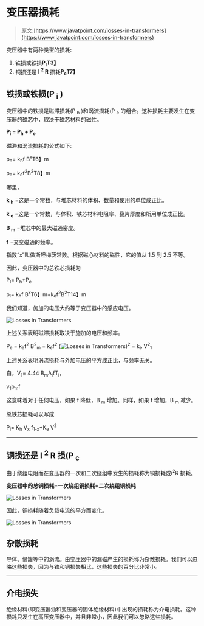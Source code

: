 # 变压器损耗

> 原文:[https://www.javatpoint.com/losses-in-transformers](https://www.javatpoint.com/losses-in-transformers)

变压器中有两种类型的损耗:

1.  铁损或铁损**P<sub>I</sub>T3】**
2.  铜损还是 **I <sup>2</sup> R** 损耗**P<sub>c</sub>T7】**

## 铁损或铁损(P <sub>i</sub> )

变压器中的铁损是磁滞损耗(P <sub>h</sub> )和涡流损耗(P <sub>e</sub> 的组合。这种损耗主要发生在变压器的磁芯中，取决于磁芯材料的磁性。

**P<sub>i</sub> = P<sub>h</sub> + P<sub>e</sub>**

磁滞和涡流损耗的公式如下:

p<sub>h</sub>= k<sub>h</sub>f B<sup>x</sup>T6】m

p<sub>e</sub>= k<sub>e</sub>f<sup>2</sup>B<sup>2</sup>T8】m

哪里，

**k <sub>h</sub>** =这是一个常数，与堆芯材料的体积、数量和使用的单位成正比。

**k <sub>e</sub>** =这是一个常数，与体积、铁芯材料电阻率、叠片厚度和所用单位成正比。

**B <sub>m</sub>** =堆芯中的最大磁通密度。

**f** =交变磁通的频率。

指数“x”叫做斯坦梅茨常数。根据磁心材料的磁性，它的值从 1.5 到 2.5 不等。

因此，变压器中的总铁芯损耗为

P<sub>I</sub>= P<sub>h</sub>+P<sub>e</sub>

p<sub>I</sub>= k<sub>h</sub>f B<sup>x</sup>T6】m+k<sub>e</sub>f<sup>2</sup>B<sup>2</sup>T14】m

我们知道，施加的电压大约等于变压器中的感应电压。

![Losses in Transformers](../Images/f157050d783e4daa32720cc0b201572c.png)

上述关系表明磁滞损耗取决于施加的电压和频率。

P<sub>e</sub> = k<sub>e</sub>f<sup>2</sup> B<sup>2</sup><sub>m</sub> = k<sub>e</sub>f<sup>2</sup> (![Losses in Transformers](../Images/406bdee75f4f15eeb4db31ede3b2f745.png))<sup>2</sup> = k<sub>e</sub> V<sup>2</sup><sub>1</sub>

上述关系表明涡流损耗与外加电压的平方成正比，与频率无关。

自，V<sub>1</sub>= 4.44 B<sub>m</sub>A<sub>I</sub>fT<sub>I</sub>，

v<sub>1</sub>b<sub>m</sub>f

这意味着对于任何电压，如果 f 降低，B <sub>m</sub> 增加。同样，如果 f 增加，B <sub>m</sub> 减少。

总铁芯损耗可以写成

P<sub>i</sub>= K<sub>h</sub> V<sub>x</sub> f<sub>1-x</sub>+K<sub>e</sub> V<sup>2</sup>

* * *

## 铜损还是 I <sup>2</sup> R 损(P <sub>c</sub>

由于绕组电阻而在变压器的一次和二次绕组中发生的损耗称为铜损耗或ⅰ<sup>2</sup>R 损耗。

**变压器中的总铜损耗=一次绕组铜损耗+二次绕组铜损耗**

![Losses in Transformers](../Images/b49647b7e76d8bfbac7c3c8e1fd0cf5d.png)

因此，铜损耗随着负载电流的平方而变化。

![Losses in Transformers](../Images/a4f27d51adc5953c9401c878672cdd19.png)

## 杂散损耗

导体、储罐等中的涡流。由变压器中的漏磁产生的损耗称为杂散损耗。我们可以忽略这些损失，因为与铁和铜损失相比，这些损失的百分比非常小。

* * *

## 介电损失

绝缘材料(即变压器油和变压器的固体绝缘材料)中出现的损耗称为介电损耗。这种损耗只发生在高压变压器中，并且非常小，因此我们可以忽略这些损耗。